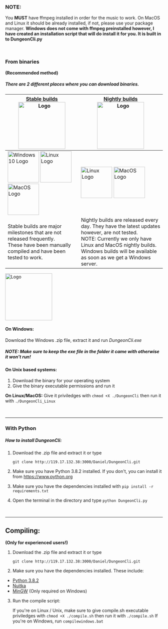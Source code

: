 ### NOTE:
You **MUST** have ffmpeg installed in order for the music to work. On MacOS and Linux it should be already installed, if not, please use your package manager. **Windows does not come with ffmpeg preinstalled however,
I have created an installation script that will do install it for you. It is built in to
DungeonCli.py**

<br>

### From binaries
**(Recommended method)**

##### There are 2 different places where you can download binaries.

[Stable builds <img src="http://pavela.net:3000/Daniel/DungeonCli/raw/branch/master/Images/Logos/stableTerminal.png" alt="Logo" width="150"/>](http://pavela.net:3000/Daniel/DungeonCli/releases) | [Nightly builds <br> <img src="http://pavela.net:3000/Daniel/DungeonCli/raw/branch/master/Images/Logos/nightlyTerminal.png" alt="Logo" width="150"/>](http://pavela.net:8090/blue/organizations/jenkins/DungeonCI/activity)
------------ | -------------
<img src="https://upload.wikimedia.org/wikipedia/commons/5/5f/Windows_logo_-_2012.svg" alt="Windows 10 Logo" width="100"/> <img src="https://upload.wikimedia.org/wikipedia/commons/a/af/Tux.png" alt="Linux Logo" width="100"/> <img src="https://upload.wikimedia.org/wikipedia/commons/2/22/MacOS_logo_%282017%29.svg" alt="MacOS Logo" width="100"/>| <img src="https://upload.wikimedia.org/wikipedia/commons/a/af/Tux.png" alt="Linux Logo" width="100"/> <img src="https://upload.wikimedia.org/wikipedia/commons/2/22/MacOS_logo_%282017%29.svg" alt="MacOS Logo" width="100"/>
Stable builds are major milestones that are not released frequently. <br>These have been manually compiled and have been tested to work. | Nightly builds are released every day. They have the latest updates however, are not tested. <br>NOTE: Currently we only have Linux and MacOS nightly builds. <br>Windows builds will be available as soon as we get a Windows server.

<img src="http://pavela.net:3000/Daniel/DungeonCli/raw/branch/master/Images/Logos/stableTerminal.png" alt="Logo" width="150"/>

#### On Windows:
Download the Windows .zip file, extract it and run *DungeonCli.exe*
##### NOTE: Make sure to keep the exe file in the folder it came with otherwise it won't run!

#### On Unix based systems:
1. Download the binary for your operating system
2. Give the binary executable permissions and run it

**On Linux/MacOS:**
Give it priviledges with `chmod +X ./DungeonCli` then run it with
`./DungeonCli_Linux`

<br>

---


### With Python

##### How to install DungeonCli:
1. Download the .zip file and extract it or type

	`git clone http://119.17.132.38:3000/Daniel/DungeonCli.git`
2. Make sure you have Python 3.8.2 installed. If you don't, you
can install it from https://www.python.org
3. Make sure you have the dependencies installed with `pip install -r requirements.txt`
4. Open the terminal in the directory and type `python DungeonCli.py`

<br>

---


## Compiling:
**(Only for experienced users!)**

1. Download the .zip file and extract it or type

	`git clone http://119.17.132.38:3000/Daniel/DungeonCli.git`
2. Make sure you have the dependencies installed. These include:
- [Python 3.8.2](https://www.python.org/downloads/)
- [Nuitka](https://nuitka.net/pages/download.html)
- [MinGW](https://osdn.net/projects/mingw/releases/) (Only required on Windows)
3. Run the compile script:

	If you're on Linux / Unix, make sure to give compile.sh executable
priviledges with `chmod +X ./compile.sh` then run it with `./compile.sh`
If you're on Windows, run `compilewindows.bat`
